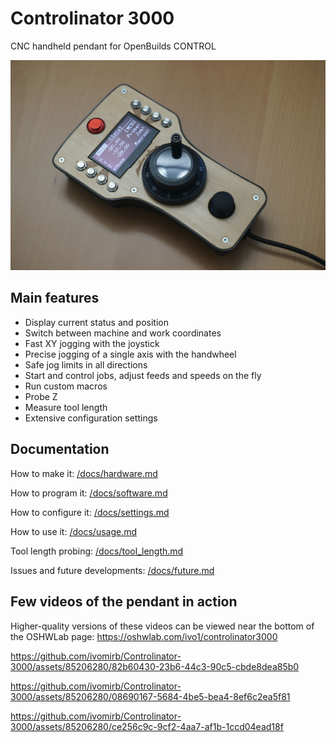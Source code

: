 # Controlinator 3000
CNC handheld pendant for OpenBuilds CONTROL

![The pendant](/assets/images/main.jpg)

## Main features

* Display current status and position
* Switch between machine and work coordinates
* Fast XY jogging with the joystick
* Precise jogging of a single axis with the handwheel
* Safe jog limits in all directions
* Start and control jobs, adjust feeds and speeds on the fly
* Run custom macros
* Probe Z
* Measure tool length
* Extensive configuration settings

## Documentation

How to make it: [/docs/hardware.md](/docs/hardware.md)

How to program it: [/docs/software.md](/docs/software.md)

How to configure it: [/docs/settings.md](/docs/settings.md)

How to use it: [/docs/usage.md](/docs/usage.md)

Tool length probing: [/docs/tool_length.md](/docs/tool_length.md)

Issues and future developments: [/docs/future.md](/docs/future.md)

## Few videos of the pendant in action
Higher-quality versions of these videos can be viewed near the bottom of the OSHWLab page: https://oshwlab.com/ivo1/controlinator3000

https://github.com/ivomirb/Controlinator-3000/assets/85206280/82b60430-23b6-44c3-90c5-cbde8dea85b0


https://github.com/ivomirb/Controlinator-3000/assets/85206280/08690167-5684-4be5-bea4-8ef6c2ea5f81


https://github.com/ivomirb/Controlinator-3000/assets/85206280/ce256c9c-9cf2-4aa7-af1b-1ccd04ead18f

